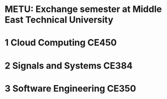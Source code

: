 # METU: Exchange semester at Middle East Technical University

# 1  Cloud Computing CE450
# 2  Signals and Systems CE384
# 3  Software Engineering CE350
        
                
